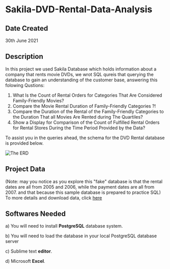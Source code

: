# Sakila-DVD-Rental-Data-Analysis


## Date Created
30th June 2021


## Description

In this project we used Sakila Database which holds information about a company that rents movie DVDs, we wrot SQL qureis that querying the database to gain an understanding of the customer base, answering this folowing Qustions:

1. What Is the Count of Rental Orders for Categories That Are Considered Family-Friendly Movies?
2. Compare the Movie Rental Duration of Family-Friendly Categories ?!
3. Compare the Duration of the Rental of the Family-Friendly Categories to the Duration That all Movies Are Rented during The Quartiles?
4. Show a Display for Comparison of the Count of Fulfilled Rental Orders for Rental Stores During the Time Period Provided by the Data?

To assist you in the queries ahead, the schema for the DVD Rental database is provided below.

![The ERD ](https://www.postgresqltutorial.com/wp-content/uploads/2018/03/dvd-rental-sample-database-diagram.png "Title")


## Project Data

(Note: may you notice as you explore this "fake" database is that the rental dates are all from 2005 and 2006, while the payment dates are all from 2007. and that because this sample database is prepared to practice SQL)
To more details and download data, click [here](http://www.postgresqltutorial.com/postgresql-sample-database/)

## Softwares Needed

a) You will need to install **PostgreSQL** database system.

b) You will need to load the database in your local PostgreSQL database server

c) Sublime text **editor**.

d) Microsoft **Excel**.

